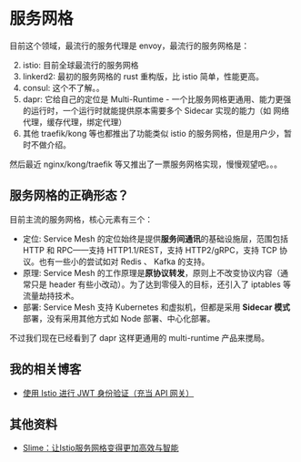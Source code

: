 # 服务网格

目前这个领域，最流行的服务代理是 envoy，最流行的服务网格是：

2. istio: 目前全球最流行的服务网格
3. linkerd2: 最初的服务网格的 rust 重构版，比 istio 简单，性能更高。
1. consul: 这个不了解。。
2. dapr: 它给自己的定位是 Multi-Runtime - 一个比服务网格更通用、能力更强的运行时，一个运行时就能提供原本需要多个 Sidecar 实现的能力（如 网络代理，缓存代理，绑定代理）
3. 其他 traefik/kong 等也都推出了功能类似 istio 的服务网格，但是用户少，暂时不做介绍。

然后最近 nginx/kong/traefik 等又推出了一票服务网格实现，慢慢观望吧。。。


## 服务网格的正确形态？

目前主流的服务网格，核心元素有三个：

- 定位: Service Mesh 的定位始终是提供**服务间通讯**的基础设施层，范围包括 HTTP 和 RPC——支持 HTTP1.1/REST，支持 HTTP2/gRPC，支持 TCP 协议。也有一些小的尝试如对 Redis 、 Kafka 的支持。
- 原理: Service Mesh 的工作原理是**原协议转发**，原则上不改变协议内容（通常只是 header 有些小改动）。为了达到零侵入的目标，还引入了 iptables 等流量劫持技术。
- 部署: Service Mesh 支持 Kubernetes 和虚拟机，但都是采用 **Sidecar 模式**部署，没有采用其他方式如 Node 部署、中心化部署。

不过我们现在已经看到了 dapr 这样更通用的 multi-runtime 产品来搅局。

## 我的相关博客

- [使用 Istio 进行 JWT 身份验证（充当 API 网关）](https://ryan4yin.space/posts/use-istio-for-jwt-auth/)


## 其他资料

- [Slime：让Istio服务网格变得更加高效与智能](https://cloudnative.to/blog/netease-slime/)
